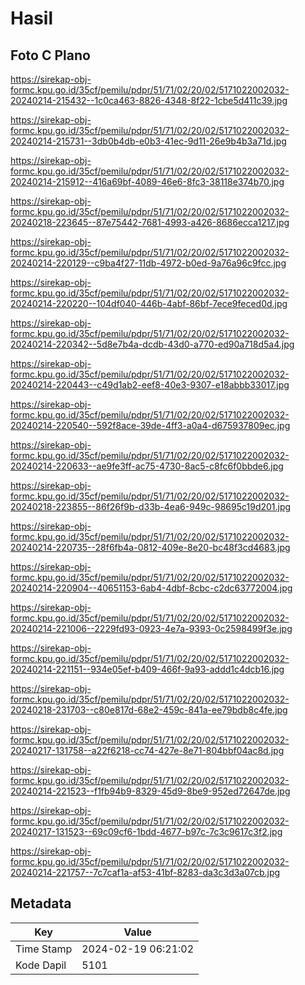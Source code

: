 # Hasil

## Foto C Plano

https://sirekap-obj-formc.kpu.go.id/35cf/pemilu/pdpr/51/71/02/20/02/5171022002032-20240214-215432--1c0ca463-8826-4348-8f22-1cbe5d411c39.jpg

https://sirekap-obj-formc.kpu.go.id/35cf/pemilu/pdpr/51/71/02/20/02/5171022002032-20240214-215731--3db0b4db-e0b3-41ec-9d11-26e9b4b3a71d.jpg

https://sirekap-obj-formc.kpu.go.id/35cf/pemilu/pdpr/51/71/02/20/02/5171022002032-20240214-215912--416a69bf-4089-46e6-8fc3-38118e374b70.jpg

https://sirekap-obj-formc.kpu.go.id/35cf/pemilu/pdpr/51/71/02/20/02/5171022002032-20240218-223645--87e75442-7681-4993-a426-8686ecca1217.jpg

https://sirekap-obj-formc.kpu.go.id/35cf/pemilu/pdpr/51/71/02/20/02/5171022002032-20240214-220129--c9ba4f27-11db-4972-b0ed-9a76a96c9fcc.jpg

https://sirekap-obj-formc.kpu.go.id/35cf/pemilu/pdpr/51/71/02/20/02/5171022002032-20240214-220220--104df040-446b-4abf-86bf-7ece9feced0d.jpg

https://sirekap-obj-formc.kpu.go.id/35cf/pemilu/pdpr/51/71/02/20/02/5171022002032-20240214-220342--5d8e7b4a-dcdb-43d0-a770-ed90a718d5a4.jpg

https://sirekap-obj-formc.kpu.go.id/35cf/pemilu/pdpr/51/71/02/20/02/5171022002032-20240214-220443--c49d1ab2-eef8-40e3-9307-e18abbb33017.jpg

https://sirekap-obj-formc.kpu.go.id/35cf/pemilu/pdpr/51/71/02/20/02/5171022002032-20240214-220540--592f8ace-39de-4ff3-a0a4-d675937809ec.jpg

https://sirekap-obj-formc.kpu.go.id/35cf/pemilu/pdpr/51/71/02/20/02/5171022002032-20240214-220633--ae9fe3ff-ac75-4730-8ac5-c8fc6f0bbde6.jpg

https://sirekap-obj-formc.kpu.go.id/35cf/pemilu/pdpr/51/71/02/20/02/5171022002032-20240218-223855--86f26f9b-d33b-4ea6-949c-98695c19d201.jpg

https://sirekap-obj-formc.kpu.go.id/35cf/pemilu/pdpr/51/71/02/20/02/5171022002032-20240214-220735--28f6fb4a-0812-409e-8e20-bc48f3cd4683.jpg

https://sirekap-obj-formc.kpu.go.id/35cf/pemilu/pdpr/51/71/02/20/02/5171022002032-20240214-220904--40651153-6ab4-4dbf-8cbc-c2dc63772004.jpg

https://sirekap-obj-formc.kpu.go.id/35cf/pemilu/pdpr/51/71/02/20/02/5171022002032-20240214-221006--2229fd93-0923-4e7a-9393-0c2598499f3e.jpg

https://sirekap-obj-formc.kpu.go.id/35cf/pemilu/pdpr/51/71/02/20/02/5171022002032-20240214-221151--934e05ef-b409-466f-9a93-addd1c4dcb16.jpg

https://sirekap-obj-formc.kpu.go.id/35cf/pemilu/pdpr/51/71/02/20/02/5171022002032-20240218-231703--c80e817d-68e2-459c-841a-ee79bdb8c4fe.jpg

https://sirekap-obj-formc.kpu.go.id/35cf/pemilu/pdpr/51/71/02/20/02/5171022002032-20240217-131758--a22f6218-cc74-427e-8e71-804bbf04ac8d.jpg

https://sirekap-obj-formc.kpu.go.id/35cf/pemilu/pdpr/51/71/02/20/02/5171022002032-20240214-221523--f1fb94b9-8329-45d9-8be9-952ed72647de.jpg

https://sirekap-obj-formc.kpu.go.id/35cf/pemilu/pdpr/51/71/02/20/02/5171022002032-20240217-131523--69c09cf6-1bdd-4677-b97c-7c3c9617c3f2.jpg

https://sirekap-obj-formc.kpu.go.id/35cf/pemilu/pdpr/51/71/02/20/02/5171022002032-20240214-221757--7c7caf1a-af53-41bf-8283-da3c3d3a07cb.jpg


## Metadata

| Key        | Value               |
| ---------- | ------------------- |
| Time Stamp | 2024-02-19 06:21:02 |
| Kode Dapil | 5101                |




